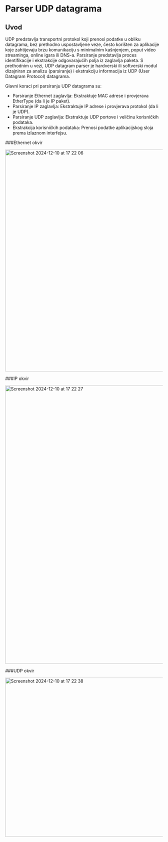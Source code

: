 # Parser UDP datagrama

## Uvod

UDP predstavlja transportni protokol koji prenosi podatke u obliku datagrama, bez prethodno uspostavljene veze, često korišten za aplikacije koje zahtijevaju brzu komunikaciju s minimalnim kašnjenjem, poput video streaminga, online igara ili DNS-a.
Parsiranje predstavlja proces identifikacije i ekstrakcije odgovarajućih polja iz zaglavlja paketa. 
S prethodnim u vezi, UDP datagram parser je hardverski ili softverski modul dizajniran za analizu (parsiranje) i ekstrakciju informacija iz UDP (User Datagram Protocol) datagrama.

Glavni koraci pri parsiranju UDP datagrama su:
* Parsiranje Ethernet zaglavlja: Ekstraktuje MAC adrese i provjerava EtherType (da li je IP paket).
* Parsiranje IP zaglavlja: Ekstraktuje IP adrese i provjerava protokol (da li je UDP).
* Parsiranje UDP zaglavlja: Ekstraktuje UDP portove i veličinu korisničkih podataka.
* Ekstrakcija korisničkih podataka: Prenosi podatke aplikacijskog sloja prema izlaznom interfejsu.


###Ethernet okvir


<img width="710" alt="Screenshot 2024-12-10 at 17 22 06" src="https://github.com/user-attachments/assets/303e2b74-5c0e-467c-948b-a39176913f73">

###IP okvir


<img width="890" alt="Screenshot 2024-12-10 at 17 22 27" src="https://github.com/user-attachments/assets/bd7f174f-d24c-4445-b04d-ad889322ae6f">

###UDP okvir


<img width="509" alt="Screenshot 2024-12-10 at 17 22 38" src="https://github.com/user-attachments/assets/3981b43b-6921-4e3e-8b4a-639021945021">

